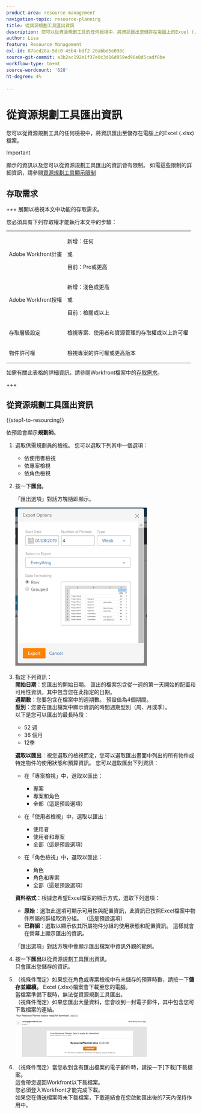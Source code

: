 ```yaml
---
product-area: resource-management
navigation-topic: resource-planning
title: 從資源規劃工具匯出資訊
description: 您可以從資源規劃工具的任何檢視中，將資訊匯出至儲存在電腦上的Excel (.xlsx)檔案。
author: Lisa
feature: Resource Management
exl-id: 07acd28a-5dc0-45b4-bdf2-20abbd5e098c
source-git-commit: a3b2ac192e1f37e0c3d16d059ed96e8d5cadf8be
workflow-type: tm+mt
source-wordcount: '628'
ht-degree: 4%

---
```


# 從資源規劃工具匯出資訊

您可以從資源規劃工具的任何檢視中，將資訊匯出至儲存在電腦上的Excel (.xlsx)檔案。

>[!IMPORTANT]
>
>顯示的資訊以及您可以從資源規劃工具匯出的資訊皆有限制。 如需這些限制的詳細資訊，請參閱[資源規劃工具顯示限制](../../resource-mgmt/resource-planning/resource-planner-display-limitations.md)

## 存取需求

+++ 展開以檢視本文中功能的存取需求。

您必須具有下列存取權才能執行本文中的步驟：

<table style="table-layout:auto"> 
 <col> 
 <col> 
 <tbody> 
  <tr> 
   <td role="rowheader">Adobe Workfront計畫</td> 
   <td><p>新增：任何</p>
       <p>或</p>
       <p>目前：Pro或更高</p> </td> 
  </tr> 
  <tr> 
   <td role="rowheader">Adobe Workfront授權</td> 
   <td><p>新增：淺色或更高</p>
       <p>或</p>
       <p>目前：檢閱或以上</p></td>
  </tr> 
  <tr> 
   <td role="rowheader">存取層級設定</td> 
   <td> <p>檢視專案、使用者和資源管理的存取權或以上許可權</p> </td> 
  </tr> 
  <tr> 
   <td role="rowheader">物件許可權</td> 
   <td> <p>檢視專案的許可權或更高版本</p> </td> 
  </tr> 
 </tbody> 
</table>

如需有關此表格的詳細資訊，請參閱Workfront檔案中的[存取需求](/help/quicksilver/administration-and-setup/add-users/access-levels-and-object-permissions/access-level-requirements-in-documentation.md)。

+++

## 從資源規劃工具匯出資訊

{{step1-to-resourcing}}

依預設會顯示&#x200B;**規劃師**。

1. 選取供需規劃員的檢視。 您可以選取下列其中一個選項：

   * 依使用者檢視
   * 依專案檢視
   * 依角色檢視

1. 按一下&#x200B;**匯出**。

   「匯出選項」對話方塊隨即顯示。

   ![匯出選項](assets/rp-export-options-box-350x421.png)

1. 指定下列資訊：\
   **開始日期**：您匯出的開始日期。 匯出的檔案包含從一週的第一天開始的配置和可用性資訊，其中包含您在此指定的日期。\
   **週期數**：您要包含在檔案中的週期數。 預設值為4個期間。\
   **型別**：您要在匯出檔案中顯示資訊的時間週期型別（周、月或季）。\
   以下是您可以匯出的最長時段：

   * 52 週
   * 36 個月
   * 12季

   **選取以匯出**：視您選取的檢視而定，您可以選取匯出畫面中列出的所有物件或特定物件的使用狀態和預算資訊。
您可以選取匯出下列資訊：

   * 在「專案檢視」中，選取以匯出：

      * 專案
      * 專案和角色
      * 全部（這是預設選項）

   * 在「使用者檢視」中，選取以匯出：

      * 使用者
      * 使用者和專案
      * 全部（這是預設選項）

   * 在「角色檢視」中，選取以匯出：

      * 角色
      * 角色和專案
      * 全部（這是預設選項）

   **資料格式**：根據您希望Excel檔案的顯示方式，選取下列選項：

   * **原始**：選取此選項可顯示可用性與配置資訊，此資訊已按照Excel檔案中物件所屬的群組取消分組。 （這是預設選項）
   * **已群組**：選取以顯示依其所屬物件分組的使用狀態和配置資訊。 這樣就會在熒幕上顯示匯出的資訊。

   「匯出選項」對話方塊中會顯示匯出檔案中資訊外觀的範例。

1. 按一下&#x200B;**匯出**&#x200B;以從資源規劃工具匯出資訊。\
   只會匯出您儲存的資訊。

1. （視條件而定）如果您在角色或專案檢視中有未儲存的預算時數，請按一下&#x200B;**儲存並繼續。**
Excel (.xlsx)檔案會下載至您的電腦。\
   當檔案準備下載時，無法從資源規劃工具匯出。\
   （視條件而定）如果您匯出大量資料，您會收到一封電子郵件，其中包含您可下載檔案的連結。\
   ![RP_eamil_with_exported_planner_attached.png](assets/rp-eamil-with-exported-planner-attached-350x116.png)

1. （視條件而定）當您收到含有匯出檔案的電子郵件時，請按一下[下載] **&#x200B;**&#x200B;下載檔案。\
   這會帶您返回Workfront以下載檔案。\
   您必須登入Workfront才能完成下載。\
   如果您在傳送檔案時未下載檔案，下載連結會在您啟動匯出後的7天內保持作用中。

